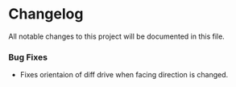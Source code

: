 # Changelog

All notable changes to this project will be documented in this file.


### Bug Fixes

- Fixes orientaion of diff drive when facing direction is changed.

<!-- generated by git-cliff -->

